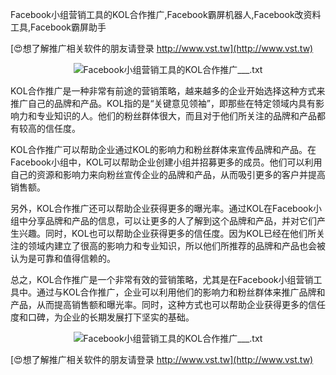 Facebook小组营销工具的KOL合作推广,Facebook霸屏机器人,Facebook改资料工具,Facebook霸屏助手

[😍想了解推广相关软件的朋友请登录 http://www.vst.tw](http://www.vst.tw)

 <center><img src="https://vst.tw/MP4/tuiguang/png/3.png" alt="Facebook小组营销工具的KOL合作推广___.txt"></center>

KOL合作推广是一种非常有前途的营销策略，越来越多的企业开始选择这种方式来推广自己的品牌和产品。KOL指的是“关键意见领袖”，即那些在特定领域内具有影响力和专业知识的人。他们的粉丝群体很大，而且对于他们所关注的品牌和产品都有较高的信任度。

KOL合作推广可以帮助企业通过KOL的影响力和粉丝群体来宣传品牌和产品。在Facebook小组中，KOL可以帮助企业创建小组并招募更多的成员。他们可以利用自己的资源和影响力来向粉丝宣传企业的品牌和产品，从而吸引更多的客户并提高销售额。

另外，KOL合作推广还可以帮助企业获得更多的曝光率。通过KOL在Facebook小组中分享品牌和产品的信息，可以让更多的人了解到这个品牌和产品，并对它们产生兴趣。同时，KOL也可以帮助企业获得更多的信任度。因为KOL已经在他们所关注的领域内建立了很高的影响力和专业知识，所以他们所推荐的品牌和产品也会被认为是可靠和值得信赖的。

总之，KOL合作推广是一个非常有效的营销策略，尤其是在Facebook小组营销工具中。通过与KOL合作推广，企业可以利用他们的影响力和粉丝群体来推广品牌和产品，从而提高销售额和曝光率。同时，这种方式也可以帮助企业获得更多的信任度和口碑，为企业的长期发展打下坚实的基础。

 <center><img src="https://vst.tw/MP4/tuiguang/png/2.png" alt="Facebook小组营销工具的KOL合作推广___.txt"></center>

[😍想了解推广相关软件的朋友请登录 http://www.vst.tw](http://www.vst.tw)



